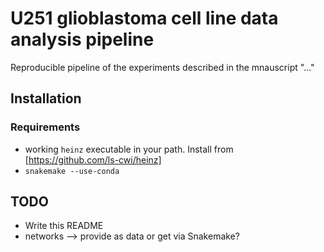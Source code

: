 # U251 glioblastoma cell line data analysis pipeline

Reproducible pipeline of the experiments described in the mnauscript "..."

## Installation

### Requirements
* working `heinz` executable in your path. Install from [https://github.com/ls-cwi/heinz]
* `snakemake --use-conda`

## TODO

* Write this README
* networks --> provide as data or get via Snakemake?

